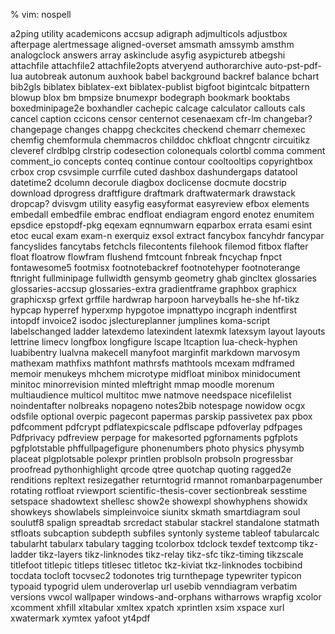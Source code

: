 % vim: nospell

a2ping utility
academicons
accsup
adigraph
adjmulticols
adjustbox
afterpage
alertmessage
aligned-overset
amsmath
amssymb
amsthm
analogclock
answers
array
askinclude
asyfig
asypictureb
atbegshi
attachfile
attachfile2
attachfile2opts
atveryend
authorarchive
auto-pst-pdf-lua
autobreak
autonum
auxhook
babel
background
backref
balance
bchart
bib2gls
biblatex
biblatex-ext
biblatex-publist
bigfoot
bigintcalc
bitpattern
blowup
blox
bm
bmpsize
bnumexpr
bodegraph
bookmark
booktabs
boxedminipage2e
boxhandler
cachepic
calcage
calculator
callouts
cals
cancel
caption
ccicons
censor
centernot
cesenaexam
cfr-lm
changebar?
changepage
changes
chappg
checkcites
checkend
chemarr
chemexec
chemfig
chemformula
chemmacros
childdoc
chkfloat
chngcntr
circuitikz
cleveref
clrdblpg
clrstrip
codesection
colonequals
colortbl
comma
comment
comment_io
concepts
conteq
continue
contour
cooltooltips
copyrightbox
crbox
crop
csvsimple
currfile
cuted
dashbox
dashundergaps
datatool
datetime2
dcolumn
decorule
diagbox
doclicense
docmute
docstrip
download
dprogress
draftfigure
draftmark
draftwatermark
drawstack
dropcap?
dvisvgm utility
easyfig
easyformat
easyreview
efbox
elements
embedall
embedfile
embrac
endfloat
endiagram
engord
enotez
enumitem
epsdice
epstopdf-pkg
eqexam
eqnnumwarn
eqparbox
errata
esami
esint
etoc
eucal
exam
exam-n
exerquiz
exsol
extract
fancybox
fancyhdr
fancypar
fancyslides
fancytabs
fetchcls
filecontents
filehook
filemod
fitbox
flafter
float
floatrow
flowfram
flushend
fmtcount
fnbreak
fncychap
fnpct
fontawesome5
footmisx
footnotebackref
footnotehyper
footnoterange
ftnright
fullminipage
fullwidth
gensymb
geometry
ghab
gincltex
glossaries
glossaries-accsup
glossaries-extra
gradientframe
graphbox
graphicx
graphicxsp
grfext
grffile
hardwrap
harpoon
harveyballs
he-she
hf-tikz
hypcap
hyperref
hyperxmp
hypgotoe
impnattypo
incgraph
indentfirst
intopdf
invoice2
isodoc
jslectureplanner
jumplines
koma-script
labelschanged
ladder
latexdemo
latexindent
latexmk
latexsym
layout
layouts
lettrine
limecv
longfbox
longfigure
lscape
ltcaption
lua-check-hyphen
luabibentry
lualvna
makecell
manyfoot
marginfit
markdown
marvosym
mathexam
mathfixs
mathfont
mathrsfs
mathtools
mcexam
mdframed
memoir
menukeys
mhchem
microtype
midfloat
minibox
minidocument
minitoc
minorrevision
minted
mleftright
mmap
moodle
morenum
multiaudience
multicol
multitoc
mwe
natmove
needspace
nicefilelist
noindentafter
nolbreaks
nopageno
notes2bib
notespage
nowidow
ocgx
odsfile
optional
overpic
pagecont
papermas
parskip
passivetex
pax
pbox
pdfcomment
pdfcrypt
pdflatexpicscale
pdflscape
pdfoverlay
pdfpages
Pdfprivacy
pdfreview
perpage for makesorted
pgfornaments
pgfplots
pgfplotstable
phffullpagefigure
phonenumbers
photo
physics
physymb
placeat
plgplotsable
polexpr
printlen
problsoln
probsoln
progressbar
proofread
pythonhighlight
qrcode
qtree
quotchap
quoting
ragged2e
renditions
repltext
resizegather
returntogrid
rmannot
romanbarpagenumber
rotating
rotfloat
rviewport
scientific-thesis-cover
sectionbreak
sesstime
setspace
shadowtext
shellesc
show2e
showexpl
showhyphens
showidx
showkeys
showlabels
simpleinvoice
siunitx
skmath
smartdiagram
soul
soulutf8
spalign
spreadtab
srcredact
stabular
stackrel
standalone
statmath
stfloats
subcaption
subdepth
subfiles
syntonly
systeme
tableof
tabularcalc
tabularht
tabularx
tabulary
tagging
tcolorbox
tdclock
texdef
textcomp
tikz-ladder
tikz-layers
tikz-linknodes
tikz-relay
tikz-sfc
tikz-timing
tikzscale
titlefoot
titlepic
titleps
titlesec
titletoc
tkz-kiviat
tkz-linknodes
tocbibind
tocdata
tocloft
tocvsec2
todonotes
trig
turnthepage
typewriter
typicon
typoaid
typogrid
ulem
underoverlap
url
usebib
venndiagram
verbatim
versions
vwcol
wallpaper
windows-and-orphans
witharrows
wrapfig
xcolor
xcomment
xhfill
xltabular
xmltex
xpatch
xprintlen
xsim
xspace
xurl
xwatermark
xymtex
yafoot
yt4pdf

